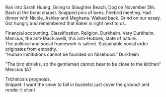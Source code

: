 Ran into Sarah Huang. Going to Slaughter Beach, Dog on November 5th. Bach at the bond chapel. Snapped pics of bees. Firebird meeting. Had dinner with Nicole, Ashley and Meghana. Walked back. Grind on our essay. Got hungry and remembered that Baker is right next to us. 

Financial accounting. Classification. Religion. Durkheim. Very Durkheim.   
Mencius, the anti-Machiavelli, this anti-Hobbes, state of nature.  
The political and social framework is salient. Sustainable social order originates from empathy.   
“Human institutions cannot be founded on falsehood.” Durkheim

“The bird shrieks, so the gentleman cannot bear to be close to the kitchen” Mencius 1A7

Trichinosis prognosis.   
Snippet: I want the snow to fall in buckets/ just cover the ground/ and render it silent
